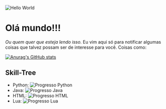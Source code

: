 ![Hello World](https://media.tenor.com/mGgWY8RkgYMAAAAC/hello-world.gif)

# Olá mundo!!!
_Ou quem quer que esteja lendo isso._
Eu vim aqui só para notificar algumas coisas que talvez possam ser de interesse para você. Coisas como:

[![Anurag's GitHub stats](https://github-readme-stats.vercel.app/api?username=lIlIlIIIlll)](https://github.com/anuraghazra/github-readme-stats)

## Skill-Tree
- Python: ![Progresso Python](https://progress-bar.dev/70/ "Progresso Python")
- Java: ![Progresso Java](https://progress-bar.dev/25/ "Progresso Java")
- HTML: ![Progresso HTML](https://progress-bar.dev/25/ "Progresso HTML")
- Lua: ![Progresso Lua](https://progress-bar.dev/50/ "Progresso Lua")
